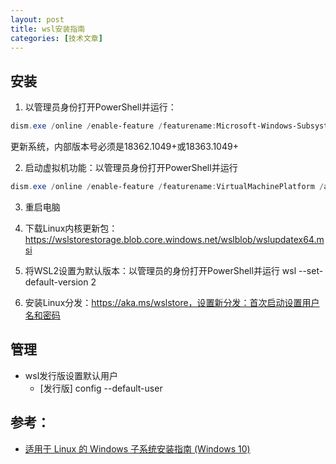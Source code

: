 ```yaml
---
layout: post
title: wsl安装指南
categories: [技术文章]
---
```


## 安装

1. 以管理员身份打开PowerShell并运行：
```PowerShell
dism.exe /online /enable-feature /featurename:Microsoft-Windows-Subsystem-Linux /all /norestart
```
更新系统，内部版本号必须是18362.1049+或18363.1049+

2. 启动虚拟机功能：以管理员身份打开PowerShell并运行 
```PowerShell
dism.exe /online /enable-feature /featurename:VirtualMachinePlatform /all /norestart
```

3. 重启电脑

4. 下载Linux内核更新包：https://wslstorestorage.blob.core.windows.net/wslblob/wslupdatex64.msi

5. 将WSL2设置为默认版本：以管理员的身份打开PowerShell并运行 wsl --set-default-version 2

6. 安装Linux分发：https://aka.ms/wslstore，设置新分发：首次启动设置用户名和密码

## 管理

* wsl发行版设置默认用户
  * [发行版] config --default-user <USERNAME>

## 参考：

* [适用于 Linux 的 Windows 子系统安装指南 (Windows 10)](https://docs.microsoft.com/zh-cn/windows/wsl/install-win10)
